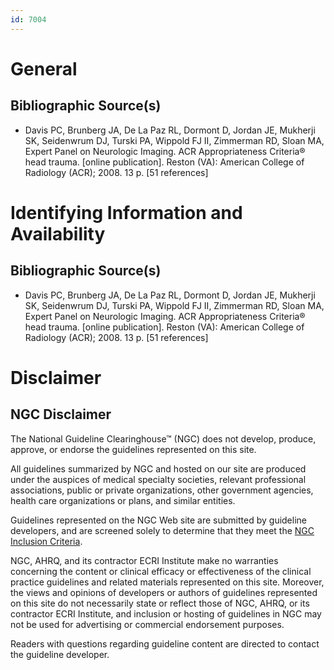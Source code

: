 ```yaml
---
id: 7004
---
```


# General

## Bibliographic Source(s)

- Davis PC, Brunberg JA, De La Paz RL, Dormont D, Jordan JE, Mukherji SK, Seidenwrum DJ, Turski PA, Wippold FJ II, Zimmerman RD, Sloan MA, Expert Panel on Neurologic Imaging. ACR Appropriateness Criteria® head trauma. [online publication]. Reston (VA): American College of Radiology (ACR); 2008. 13 p. [51 references]

# Identifying Information and Availability

## Bibliographic Source(s)

- Davis PC, Brunberg JA, De La Paz RL, Dormont D, Jordan JE, Mukherji SK, Seidenwrum DJ, Turski PA, Wippold FJ II, Zimmerman RD, Sloan MA, Expert Panel on Neurologic Imaging. ACR Appropriateness Criteria® head trauma. [online publication]. Reston (VA): American College of Radiology (ACR); 2008. 13 p. [51 references]

# Disclaimer

## NGC Disclaimer

The National Guideline Clearinghouse™ (NGC) does not develop, produce, approve, or endorse the guidelines represented on this site.

All guidelines summarized by NGC and hosted on our site are produced under the auspices of medical specialty societies, relevant professional associations, public or private organizations, other government agencies, health care organizations or plans, and similar entities.

Guidelines represented on the NGC Web site are submitted by guideline developers, and are screened solely to determine that they meet the [NGC Inclusion Criteria](/help-and-about/summaries/inclusion-criteria).

NGC, AHRQ, and its contractor ECRI Institute make no warranties concerning the content or clinical efficacy or effectiveness of the clinical practice guidelines and related materials represented on this site. Moreover, the views and opinions of developers or authors of guidelines represented on this site do not necessarily state or reflect those of NGC, AHRQ, or its contractor ECRI Institute, and inclusion or hosting of guidelines in NGC may not be used for advertising or commercial endorsement purposes.

Readers with questions regarding guideline content are directed to contact the guideline developer.

